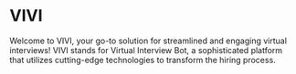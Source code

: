 # VIVI
Welcome to VIVI, your go-to solution for streamlined and engaging virtual interviews! VIVI stands for Virtual Interview Bot, a sophisticated platform that utilizes cutting-edge technologies to transform the hiring process.
